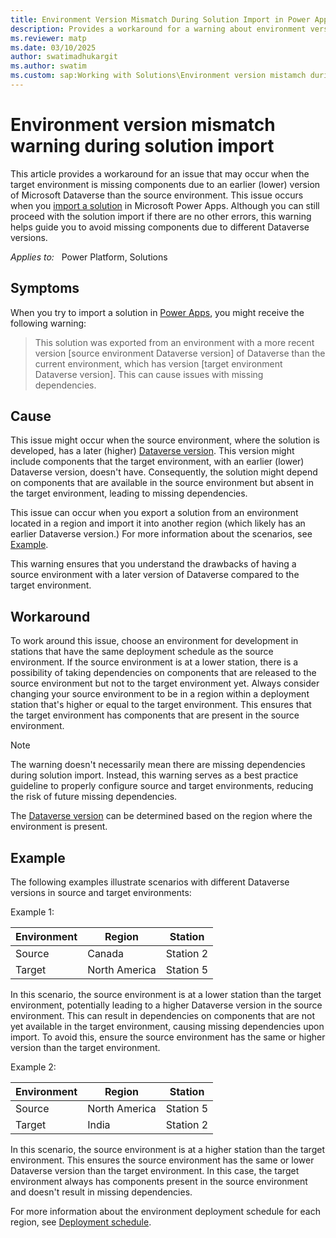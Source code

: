 ```yaml
---
title: Environment Version Mismatch During Solution Import in Power Apps
description: Provides a workaround for a warning about environment version mismatch that occurs when you import a solution in the target environment in Microsoft Power Apps.
ms.reviewer: matp
ms.date: 03/10/2025
author: swatimadhukargit
ms.author: swatim
ms.custom: sap:Working with Solutions\Environment version mistamch during solution import
---
```

# Environment version mismatch warning during solution import

This article provides a workaround for an issue that may occur when the target environment is missing components due to an earlier (lower) version of Microsoft Dataverse than the source environment. This issue occurs when you [import a solution](/powerapps/maker/data-platform/import-update-export-solutions) in Microsoft Power Apps. Although you can still proceed with the solution import if there are no other errors, this warning helps guide you to avoid missing components due to different Dataverse versions.

_Applies to:_ &nbsp; Power Platform, Solutions

## Symptoms

When you try to import a solution in [Power Apps](https://make.powerapps.com/?utm_source=padocs&utm_medium=linkinadoc&utm_campaign=referralsfromdoc), you might receive the following warning:

> This solution was exported from an environment with a more recent version [source environment Dataverse version] of Dataverse than the current environment, which has version [target environment Dataverse version]. This can cause issues with missing dependencies.

## Cause

This issue might occur when the source environment, where the solution is developed, has a later (higher) [Dataverse version](/dynamics365/released-versions/microsoft-dataverse#latest-version-availability). This version might include components that the target environment, with an earlier (lower) Dataverse version, doesn't have. Consequently, the solution might depend on components that are available in the source environment but absent in the target environment, leading to missing dependencies.

This issue can occur when you export a solution from an environment located in a region and import it into another region (which likely has an earlier Dataverse version.) For more information about the scenarios, see [Example](#example).

This warning ensures that you understand the drawbacks of having a source environment with a later version of Dataverse compared to the target environment.

## Workaround

To work around this issue, choose an environment for development in stations that have the same deployment schedule as the source environment. If the source environment is at a lower station, there is a possibility of taking dependencies on components that are released to the source environment but not to the target environment yet. Always consider changing your source environment to be in a region within a deployment station that's higher or equal to the target environment. This ensures that the target environment has components that are present in the source environment.

> [!NOTE]
> The warning doesn't necessarily mean there are missing dependencies during solution import. Instead, this warning serves as a best practice guideline to properly configure source and target environments, reducing the risk of future missing dependencies.

The [Dataverse version](/dynamics365/released-versions/microsoft-dataverse#latest-version-availability) can be determined based on the region where the environment is present.

## Example

The following examples illustrate scenarios with different Dataverse versions in source and target environments:

Example 1:

| Environment | Region | Station |
|-------------|--------|---------|
| Source| Canada| Station 2|
| Target| North America| Station 5|

In this scenario, the source environment is at a lower station than the target environment, potentially leading to a higher Dataverse version in the source environment. This can result in dependencies on components that are not yet available in the target environment, causing missing dependencies upon import. To avoid this, ensure the source environment has the same or higher version than the target environment.

 Example 2:

| Environment | Region | Station |
|-------------|--------|---------|
| Source| North America| Station 5|
| Target| India| Station 2|

In this scenario, the source environment is at a higher station than the target environment. This ensures the source environment has the same or lower Dataverse version than the target environment. In this case, the target environment always has components present in the source environment and doesn't result in missing dependencies.

For more information about the environment deployment schedule for each region, see [Deployment schedule](/power-platform/admin/general-availability-deployment#deployment-schedule).

